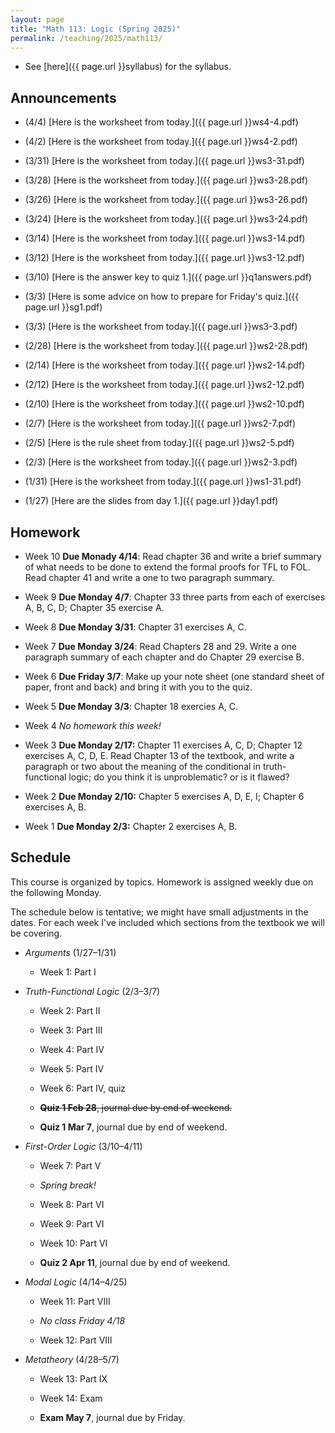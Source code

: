 ```yaml
---
layout: page
title: "Math 113: Logic (Spring 2025)"
permalink: /teaching/2025/math113/
---
```


* See [here]({{ page.url }}syllabus) for the syllabus.


Announcements
-------------

* (4/4) [Here is the worksheet from today.]({{ page.url }}ws4-4.pdf)

* (4/2) [Here is the worksheet from today.]({{ page.url }}ws4-2.pdf)

* (3/31) [Here is the worksheet from today.]({{ page.url }}ws3-31.pdf)

* (3/28) [Here is the worksheet from today.]({{ page.url }}ws3-28.pdf)

* (3/26) [Here is the worksheet from today.]({{ page.url }}ws3-26.pdf)

* (3/24) [Here is the worksheet from today.]({{ page.url }}ws3-24.pdf)

* (3/14) [Here is the worksheet from today.]({{ page.url }}ws3-14.pdf)

* (3/12) [Here is the worksheet from today.]({{ page.url }}ws3-12.pdf)

* (3/10) [Here is the answer key to quiz 1.]({{ page.url }}q1answers.pdf)

* (3/3) [Here is some advice on how to prepare for Friday's quiz.]({{ page.url }}sg1.pdf)

* (3/3) [Here is the worksheet from today.]({{ page.url }}ws3-3.pdf)

* (2/28) [Here is the worksheet from today.]({{ page.url }}ws2-28.pdf)

* (2/14) [Here is the worksheet from today.]({{ page.url }}ws2-14.pdf)

* (2/12) [Here is the worksheet from today.]({{ page.url }}ws2-12.pdf)

* (2/10) [Here is the worksheet from today.]({{ page.url }}ws2-10.pdf)

* (2/7) [Here is the worksheet from today.]({{ page.url }}ws2-7.pdf)

* (2/5) [Here is the rule sheet from today.]({{ page.url }}ws2-5.pdf)

* (2/3) [Here is the worksheet from today.]({{ page.url }}ws2-3.pdf) 

* (1/31) [Here is the worksheet from today.]({{ page.url }}ws1-31.pdf)

* (1/27) [Here are the slides from day 1.]({{ page.url }}day1.pdf)

Homework
--------

* Week 10 **Due Monady 4/14**: Read chapter 36 and write a brief summary of what needs to be done to extend the formal proofs for TFL to FOL. Read chapter 41 and write a one to two paragraph summary.

* Week 9 **Due Monday 4/7**: Chapter 33 three parts from each of exercises A, B, C, D; Chapter 35 exercise A.

* Week 8 **Due Monday 3/31**: Chapter 31 exercises A, C.

* Week 7 **Due Monday 3/24**: Read Chapters 28 and 29. Write a one paragraph summary of each chapter and do Chapter 29 exercise B.

* Week 6 **Due Friday 3/7**: Make up your note sheet (one standard sheet of paper, front and back) and bring it with you to the quiz.

* Week 5 **Due Monday 3/3**: Chapter 18 exercies A, C.

* Week 4 *No homework this week!*

* Week 3 **Due Monday 2/17:** Chapter 11 exercises A, C, D; Chapter 12 exercises A, C, D, E. Read Chapter 13 of the textbook, and write a paragraph or two about the meaning of the conditional in truth-functional logic; do you think it is unproblematic? or is it flawed?

* Week 2 **Due Monday 2/10:** Chapter 5 exercises A, D, E, I; Chapter 6 exercises A, B.

* Week 1 **Due Monday 2/3:** Chapter 2 exercises A, B.

Schedule
--------

This course is organized by topics. Homework is assigned weekly due on the following Monday.

The schedule below is tentative; we might have small adjustments in the dates. For each week I've included which sections from the textbook we will be covering.

* *Arguments* (1/27–1/31)

    * Week 1: Part I

* *Truth-Functional Logic* (2/3–3/7)
	
    * Week 2: Part II
	
    * Week 3: Part III
	
    * Week 4: Part IV
	
    * Week 5: Part IV

    * Week 6: Part IV, quiz

    * ~~**Quiz 1 Feb 28**, journal due by end of weekend.~~

    * **Quiz 1 Mar 7**, journal due by end of weekend.
	
* *First-Order Logic* (3/10–4/11)

    * Week 7: Part V
	
    * *Spring break!*
	
    * Week 8: Part VI
	
    * Week 9: Part VI
	
    * Week 10: Part VI

    * **Quiz 2 Apr 11**, journal due by end of weekend.
	
* *Modal Logic* (4/14–4/25)

    * Week 11: Part VIII

    * *No class Friday 4/18*

    * Week 12: Part VIII
	
* *Metatheory* (4/28–5/7)

    * Week 13: Part IX
	
    * Week 14: Exam

    * **Exam May 7**, journal due by Friday.
	
